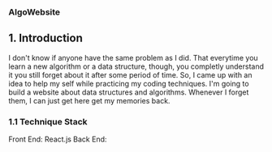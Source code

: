 ### AlgoWebsite
## 1. Introduction
I don't know if anyone have the same problem as I did. That everytime you learn a new algorithm or a data structure, though, you completly understand it you still forget about it after some period of time.
So, I came up with an idea to help my self while practicing my coding techniques. I'm going to build a website about data structures and algorithms. Whenever I forget them, I can just get here get my memories back.

### 1.1 Technique Stack
Front End: React.js
Back End: 
